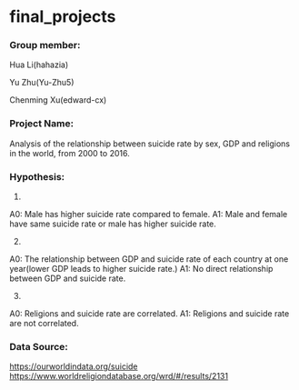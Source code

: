 # final_projects

### Group member:
Hua Li(hahazia)

Yu Zhu(Yu-Zhu5)

Chenming Xu(edward-cx)

### Project Name: 
Analysis of the relationship between suicide rate by sex, GDP and religions in the world, from 2000 to 2016.

### Hypothesis:
1.     
A0: Male has higher suicide rate compared to female.
A1: Male and female have same suicide rate or male has higher suicide rate.

2.     
A0: The relationship between GDP and suicide rate of each country at one year(lower GDP leads to higher suicide rate.)
A1: No direct relationship between GDP and suicide rate.

3.
A0: Religions and suicide rate are correlated.
A1: Religions and suicide rate are not correlated.

### Data Source:
https://ourworldindata.org/suicide
https://www.worldreligiondatabase.org/wrd/#/results/2131
